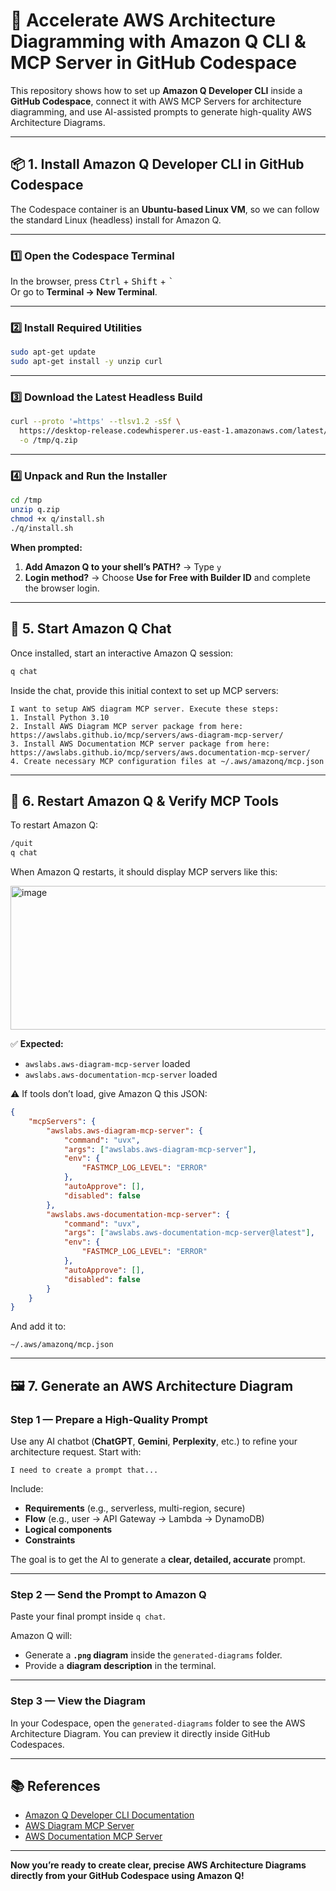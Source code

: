 # 🚀 Accelerate AWS Architecture Diagramming with Amazon Q CLI & MCP Server in GitHub Codespace

This repository shows how to set up **Amazon Q Developer CLI** inside a **GitHub Codespace**, connect it with AWS MCP Servers for architecture diagramming, and use AI-assisted prompts to generate high-quality AWS Architecture Diagrams.

---

## 📦 1. Install Amazon Q Developer CLI in GitHub Codespace

The Codespace container is an **Ubuntu-based Linux VM**, so we can follow the standard Linux (headless) install for Amazon Q.

---

### 1️⃣ Open the Codespace Terminal
In the browser, press <kbd>Ctrl</kbd> + <kbd>Shift</kbd> + <kbd>`</kbd>  
Or go to **Terminal → New Terminal**.

---

### 2️⃣ Install Required Utilities
```bash
sudo apt-get update
sudo apt-get install -y unzip curl
````

---

### 3️⃣ Download the Latest Headless Build

```bash
curl --proto '=https' --tlsv1.2 -sSf \
  https://desktop-release.codewhisperer.us-east-1.amazonaws.com/latest/q-x86_64-linux-musl.zip \
  -o /tmp/q.zip
```

---

### 4️⃣ Unpack and Run the Installer

```bash
cd /tmp
unzip q.zip
chmod +x q/install.sh
./q/install.sh
```

**When prompted:**

1. **Add Amazon Q to your shell’s PATH?** → Type `y`
2. **Login method?** → Choose **Use for Free with Builder ID** and complete the browser login.

---

## 💬 5. Start Amazon Q Chat

Once installed, start an interactive Amazon Q session:

```bash
q chat
```

Inside the chat, provide this initial context to set up MCP servers:

```
I want to setup AWS diagram MCP server. Execute these steps:
1. Install Python 3.10
2. Install AWS Diagram MCP server package from here: https://awslabs.github.io/mcp/servers/aws-diagram-mcp-server/
3. Install AWS Documentation MCP server package from here: https://awslabs.github.io/mcp/servers/aws.documentation-mcp-server/
4. Create necessary MCP configuration files at ~/.aws/amazonq/mcp.json
```

---

## 🔄 6. Restart Amazon Q & Verify MCP Tools

To restart Amazon Q:

```bash
/quit
q chat
```

When Amazon Q restarts, it should display MCP servers like this:

<img width="593" height="230" alt="image" src="https://github.com/user-attachments/assets/bfe557f7-3b78-4530-946f-09e9b3cd4bd7" />


✅ **Expected:**

* `awslabs.aws-diagram-mcp-server` loaded
* `awslabs.aws-documentation-mcp-server` loaded

⚠ If tools don’t load, give Amazon Q this JSON:

```json
{
    "mcpServers": {
        "awslabs.aws-diagram-mcp-server": {
            "command": "uvx",
            "args": ["awslabs.aws-diagram-mcp-server"],
            "env": {
                "FASTMCP_LOG_LEVEL": "ERROR"
            },
            "autoApprove": [],
            "disabled": false
        },
        "awslabs.aws-documentation-mcp-server": {
            "command": "uvx",
            "args": ["awslabs.aws-documentation-mcp-server@latest"],
            "env": {
                "FASTMCP_LOG_LEVEL": "ERROR"
            },
            "autoApprove": [],
            "disabled": false
        }
    }
}
```

And add it to:

```
~/.aws/amazonq/mcp.json
```

---

## 🖼 7. Generate an AWS Architecture Diagram

### Step 1 — Prepare a High-Quality Prompt

Use any AI chatbot (**ChatGPT**, **Gemini**, **Perplexity**, etc.) to refine your architecture request.
Start with:

```
I need to create a prompt that...
```

Include:

* **Requirements** (e.g., serverless, multi-region, secure)
* **Flow** (e.g., user → API Gateway → Lambda → DynamoDB)
* **Logical components**
* **Constraints**

The goal is to get the AI to generate a **clear, detailed, accurate** prompt.

---

### Step 2 — Send the Prompt to Amazon Q

Paste your final prompt inside `q chat`.

Amazon Q will:

* Generate a **`.png` diagram** inside the `generated-diagrams` folder.
* Provide a **diagram description** in the terminal.

---

### Step 3 — View the Diagram

In your Codespace, open the `generated-diagrams` folder to see the AWS Architecture Diagram.
You can preview it directly inside GitHub Codespaces.

---

## 📚 References

* [Amazon Q Developer CLI Documentation](https://docs.aws.amazon.com/amazonq/latest/qdeveloper-ug/command-line.html)
* [AWS Diagram MCP Server](https://awslabs.github.io/mcp/servers/aws-diagram-mcp-server/)
* [AWS Documentation MCP Server](https://awslabs.github.io/mcp/servers/aws.documentation-mcp-server/)

---

**Now you’re ready to create clear, precise AWS Architecture Diagrams directly from your GitHub Codespace using Amazon Q!**


